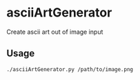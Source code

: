 # asciiArtGenerator
Create ascii art out of image input

## Usage
```./asciiArtGenerator.py /path/to/image.png```
